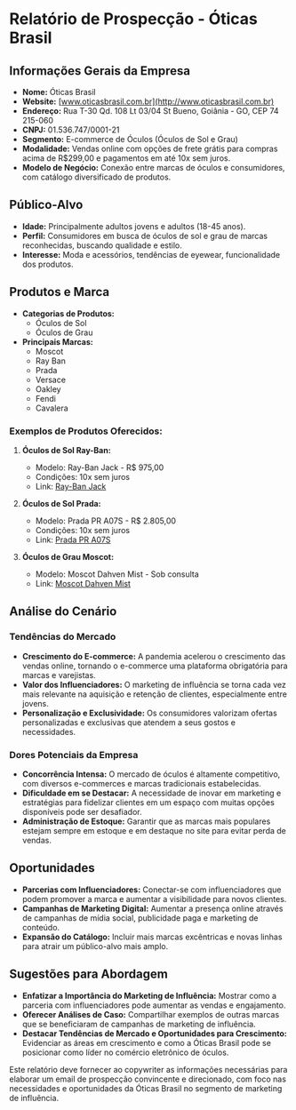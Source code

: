 # Relatório de Prospecção - Óticas Brasil

## Informações Gerais da Empresa

- **Nome:** Óticas Brasil
- **Website:** [www.oticasbrasil.com.br](http://www.oticasbrasil.com.br)
- **Endereço:** Rua T-30 Qd. 108 Lt 03/04 St Bueno, Goiânia - GO, CEP 74 215-060
- **CNPJ:** 01.536.747/0001-21
- **Segmento:** E-commerce de Óculos (Óculos de Sol e Grau)
- **Modalidade:** Vendas online com opções de frete grátis para compras acima de R$299,00 e pagamentos em até 10x sem juros.
- **Modelo de Negócio:** Conexão entre marcas de óculos e consumidores, com catálogo diversificado de produtos.

## Público-Alvo

- **Idade:** Principalmente adultos jovens e adultos (18-45 anos).
- **Perfil:** Consumidores em busca de óculos de sol e grau de marcas reconhecidas, buscando qualidade e estilo.
- **Interesse:** Moda e acessórios, tendências de eyewear, funcionalidade dos produtos.
  
## Produtos e Marca

- **Categorias de Produtos:** 
  - Óculos de Sol
  - Óculos de Grau
- **Principais Marcas:**
  - Moscot
  - Ray Ban
  - Prada
  - Versace
  - Oakley
  - Fendi
  - Cavalera

### Exemplos de Produtos Oferecidos:

1. **Óculos de Sol Ray-Ban:**
   - Modelo: Ray-Ban Jack - R$ 975,00
   - Condições: 10x sem juros
   - Link: [Ray-Ban Jack](http://www.oticasbrasil.com.br/produto/oculos-de-sol-ray-ban-jack-1259)
  
2. **Óculos de Sol Prada:**
   - Modelo: Prada PR A07S - R$ 2.805,00
   - Condições: 10x sem juros
   - Link: [Prada PR A07S](http://www.oticasbrasil.com.br/produto/oculos-de-sol-prada-pr-a07s-1202)

3. **Óculos de Grau Moscot:**
   - Modelo: Moscot Dahven Mist - Sob consulta
   - Link: [Moscot Dahven Mist](http://www.oticasbrasil.com.br/produto/oculos-de-grau-moscot-dahven-mist-1283)

## Análise do Cenário

### Tendências do Mercado

- **Crescimento do E-commerce:** A pandemia acelerou o crescimento das vendas online, tornando o e-commerce uma plataforma obrigatória para marcas e varejistas.
- **Valor dos Influenciadores:** O marketing de influência se torna cada vez mais relevante na aquisição e retenção de clientes, especialmente entre jovens.
- **Personalização e Exclusividade:** Os consumidores valorizam ofertas personalizadas e exclusivas que atendem a seus gostos e necessidades.

### Dores Potenciais da Empresa

- **Concorrência Intensa:** O mercado de óculos é altamente competitivo, com diversos e-commerces e marcas tradicionais estabelecidas.
- **Dificuldade em se Destacar:** A necessidade de inovar em marketing e estratégias para fidelizar clientes em um espaço com muitas opções disponíveis pode ser desafiador.
- **Administração de Estoque:** Garantir que as marcas mais populares estejam sempre em estoque e em destaque no site para evitar perda de vendas.

## Oportunidades

- **Parcerias com Influenciadores:** Conectar-se com influenciadores que podem promover a marca e aumentar a visibilidade para novos clientes.
- **Campanhas de Marketing Digital:** Aumentar a presença online através de campanhas de mídia social, publicidade paga e marketing de conteúdo.
- **Expansão do Catálogo:** Incluir mais marcas excêntricas e novas linhas para atrair um público-alvo mais amplo.

## Sugestões para Abordagem

- **Enfatizar a Importância do Marketing de Influência:** Mostrar como a parceria com influenciadores pode aumentar as vendas e engajamento.
- **Oferecer Análises de Caso:** Compartilhar exemplos de outras marcas que se beneficiaram de campanhas de marketing de influência.
- **Destacar Tendências de Mercado e Oportunidades para Crescimento:** Evidenciar as áreas em crescimento e como a Óticas Brasil pode se posicionar como líder no comércio eletrônico de óculos.

Este relatório deve fornecer ao copywriter as informações necessárias para elaborar um email de prospecção convincente e direcionado, com foco nas necessidades e oportunidades da Óticas Brasil no segmento de marketing de influência.